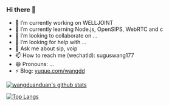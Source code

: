 ### Hi there 👋

- 🔭 I’m currently working on WELLJOINT
- 🌱 I’m currently learning Node.js, OpenSIPS, WebRTC and c
- 👯 I’m looking to collaborate on ...
- 🤔 I’m looking for help with ...
- 💬 Ask me about sip, voip
- 📫 How to reach me (wechatId): suguswang177
- 😄 Pronouns: ...
- ⚡ Blog: [yuque.com/wangdd](https://www.yuque.com/wangdd)

[![wangduanduan's github stats](https://github-readme-stats.vercel.app/api?username=wangduanduan)](https://github.com/anuraghazra/github-readme-stats)

[![Top Langs](https://github-readme-stats.vercel.app/api/top-langs/?username=wangduanduan)](https://github.com/anuraghazra/github-readme-stats)
